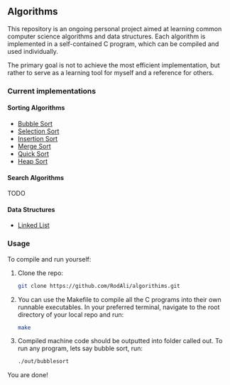 ## Algorithms

This repository is an ongoing personal project aimed at learning common computer science algorithms and data structures. Each algorithm is implemented in a self-contained C program, which can be compiled and used individually.

The primary goal is not to achieve the most efficient implementation, but rather to serve as a learning tool for myself and a reference for others.

### Current implementations

#### Sorting Algorithms
- [Bubble Sort](src/bubble_sort.c)
- [Selection Sort](src/selection_sort.c)
- [Insertion Sort](src/insertion_sort.c)
- [Merge Sort](src/merge_sort.c)
- [Quick Sort](src/quick_sort.c)
- [Heap Sort](src/heap_sort.c)

#### Search Algorithms

TODO

#### Data Structures

- [Linked List](src/linked_list.c)

### Usage

To compile and run yourself:

1. Clone the repo:

    ```bash
    git clone https://github.com/RodAli/algorithims.git
    ```

2. You can use the Makefile to compile all the C programs into their own runnable executables.
In your preferred terminal, navigate to the root directory of your local repo and run:

    ```bash
    make
    ```

3. Compiled machine code should be outputted into folder called out. To run any program, lets say bubble sort, run:

    ```bash
    ./out/bubblesort
    ```

You are done!